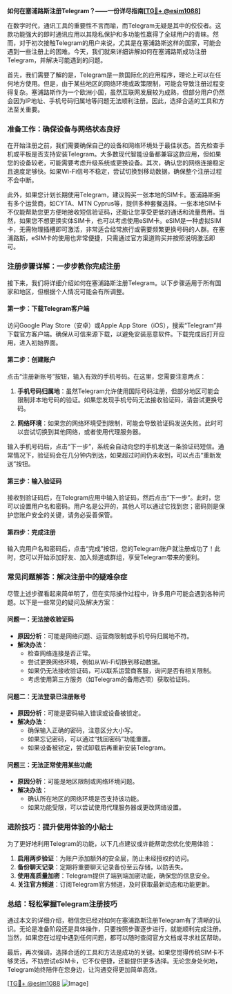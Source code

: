 **如何在塞浦路斯注册Telegram？——一份详尽指南[[TG💪+ @esim1088](https://t.me/s/esim1088)]**

在数字时代，通讯工具的重要性不言而喻，而Telegram无疑是其中的佼佼者。这款功能强大的即时通讯应用以其隐私保护和多功能性赢得了全球用户的青睐。然而，对于初次接触Telegram的用户来说，尤其是在塞浦路斯这样的国家，可能会遇到一些注册上的困难。今天，我们就来详细讲解如何在塞浦路斯成功注册Telegram，并解决可能遇到的问题。

首先，我们需要了解的是，Telegram是一款国际化的应用程序，理论上可以在任何地方使用。但是，由于某些地区的网络环境或政策限制，可能会导致注册过程变得复杂。塞浦路斯作为一个欧洲小国，虽然互联网发展较为成熟，但部分用户仍然会因为IP地址、手机号码归属地等问题无法顺利注册。因此，选择合适的工具和方法至关重要。

### **准备工作：确保设备与网络状态良好**

在开始注册之前，我们需要确保自己的设备和网络环境处于最佳状态。首先检查手机或平板是否支持安装Telegram。大多数现代智能设备都兼容这款应用，但如果您的设备较老，可能需要考虑升级系统或更换设备。其次，确认您的网络连接稳定且速度足够快。如果Wi-Fi信号不稳定，尝试切换到移动数据，确保整个注册过程不会中断。

此外，如果您计划长期使用Telegram，建议购买一张本地的SIM卡。塞浦路斯拥有多个运营商，如CYTA、MTN Cyprus等，提供多种套餐选择。一张本地SIM卡不仅能帮助您更方便地接收短信验证码，还能让您享受更低的通话和流量费用。当然，如果您不想更换实体SIM卡，也可以考虑使用eSIM卡。eSIM是一种虚拟SIM卡，无需物理插槽即可激活，非常适合经常旅行或需要频繁更换号码的人群。在塞浦路斯，eSIM卡的使用也非常便捷，只需通过官方渠道购买并按照说明激活即可。

### **注册步骤详解：一步步教你完成注册**

接下来，我们将详细介绍如何在塞浦路斯注册Telegram。以下步骤适用于所有国家和地区，但根据个人情况可能会有所调整。

#### **第一步：下载Telegram客户端**

访问Google Play Store（安卓）或Apple App Store（iOS），搜索“Telegram”并下载官方客户端。确保从可信来源下载，以避免安装恶意软件。下载完成后打开应用，进入初始界面。

#### **第二步：创建账户**

点击“注册新账号”按钮，输入有效的手机号码。在这里，您需要注意两点：

1. **手机号码归属地**：虽然Telegram允许使用国际号码注册，但部分地区可能会限制非本地号码的验证。如果您发现手机号码无法接收验证码，请尝试更换号码。
   
2. **网络环境**：如果您的网络环境受到限制，可能会导致验证码发送失败。此时可以尝试切换到其他网络，或者使用代理服务器。

输入手机号码后，点击“下一步”，系统会自动向您的手机发送一条验证码短信。通常情况下，验证码会在几分钟内到达，如果超过时间仍未收到，可以点击“重新发送”按钮。

#### **第三步：输入验证码**

接收到验证码后，在Telegram应用中输入验证码，然后点击“下一步”。此时，您可以设置用户名和密码。用户名是公开的，其他人可以通过它找到您；密码则是保护您账户安全的关键，请务必妥善保管。

#### **第四步：完成注册**

输入完用户名和密码后，点击“完成”按钮，您的Telegram账户就注册成功了！此时，您可以开始添加好友、加入频道或群组，享受Telegram带来的便利。

### **常见问题解答：解决注册中的疑难杂症**

尽管上述步骤看起来简单明了，但在实际操作过程中，许多用户可能会遇到各种问题。以下是一些常见的疑问及解决方案：

#### **问题一：无法接收验证码**

- **原因分析**：可能是网络问题、运营商限制或手机号码归属地不符。
- **解决办法**：
  - 检查网络连接是否正常。
  - 尝试更换网络环境，例如从Wi-Fi切换到移动数据。
  - 如果仍无法接收验证码，可以联系运营商客服，询问是否有相关限制。
  - 考虑使用第三方服务（如Telegram的备用选项）获取验证码。

#### **问题二：无法登录已注册账号**

- **原因分析**：可能是密码输入错误或设备被锁定。
- **解决办法**：
  - 确保输入正确的密码，注意区分大小写。
  - 如果忘记密码，可以通过“找回密码”功能重置。
  - 如果设备被锁定，尝试卸载后再重新安装Telegram。

#### **问题三：无法正常使用某些功能**

- **原因分析**：可能是地区限制或网络环境问题。
- **解决办法**：
  - 确认所在地区的网络环境是否支持该功能。
  - 如果功能受限，可以尝试使用代理服务器或更改网络设置。

### **进阶技巧：提升使用体验的小贴士**

为了更好地利用Telegram的功能，以下几点建议或许能帮助您优化使用体验：

1. **启用两步验证**：为账户添加额外的安全层，防止未经授权的访问。
2. **备份聊天记录**：定期将重要聊天记录备份至云存储，以防丢失。
3. **使用高质量加密**：Telegram提供了端到端加密功能，确保您的信息安全。
4. **关注官方频道**：订阅Telegram官方频道，及时获取最新动态和功能更新。

### **总结：轻松掌握Telegram注册技巧**

通过本文的详细介绍，相信您已经对如何在塞浦路斯注册Telegram有了清晰的认识。无论是准备阶段还是具体操作，只要按照步骤逐步进行，就能顺利完成注册。当然，如果您在过程中遇到任何问题，都可以随时查阅官方文档或寻求社区帮助。

最后，再次强调，选择合适的工具和方法是成功的关键。如果您觉得传统SIM卡不够灵活，不妨尝试eSIM卡，它不仅便捷，还能提供更多选择。无论您身处何地，Telegram始终陪伴在您身边，让沟通变得更加简单高效。

[[TG💪+ @esim1088](https://t.me/s/esim1088) ![Image](https://i.postimg.cc/4NQfJmqS/Snipaste-2025-05-13-00-14-12.png)]